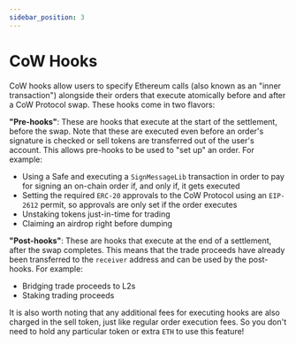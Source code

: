 ```yaml
---
sidebar_position: 3
---
```


# CoW Hooks

CoW hooks allow users to specify Ethereum calls (also known as an "inner transaction") alongside their orders that execute atomically before and after a CoW Protocol swap. These hooks come in two flavors:

**"Pre-hooks"**: These are hooks that execute at the start of the settlement, before the swap. Note that these are executed even before an order's signature is checked or sell tokens are transferred out of the user's account. This allows pre-hooks to be used to "set up" an order. For example:

* Using a Safe and executing a `SignMessageLib` transaction in order to pay for signing an on-chain order if, and only if, it gets executed
* Setting the required `ERC-20` approvals to the CoW Protocol using an `EIP-2612` permit, so approvals are only set if the order executes
* Unstaking tokens just-in-time for trading
* Claiming an airdrop right before dumping

**"Post-hooks"**: These are hooks that execute at the end of a settlement, after the swap completes. This means that the trade proceeds have already been transferred to the `receiver` address and can be used by the post-hooks. For example:

* Bridging trade proceeds to L2s
* Staking trading proceeds

It is also worth noting that any additional fees for executing hooks are also charged in the sell token, just like regular order execution fees. So you don't need to hold any particular token or extra `ETH` to use this feature!
